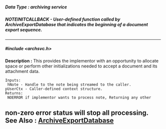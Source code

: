 ##### Data Type : archiving service
##### NOTEINITCALLBACK - User-defined function called by ArchiveExportDatabase that indicates the beginning of a document export sequence.
---
##### #include <archsvc.h>
**Description :**
This provides the implementor with an opportunity to allocate space or perform 
other initializations needed to accept a document and its attachment data.

	Inputs: 
	 hNote - Handle to the note being streamed to the caller.
    pUserCtx - Caller-defined context structure. 
	Returns:
	 NOERROR if implementor wants to process note, Returning any other 
non-zero error status will stop all processing. 
**See Also :**
[ArchiveExportDatabase](D:/md_files/ArchiveExportDatabase.md)
---
